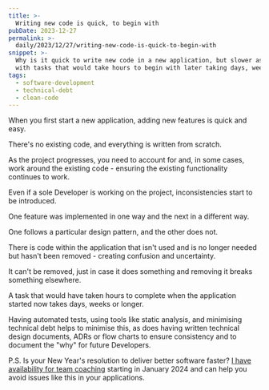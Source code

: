 ```yaml
---
title: >-
  Writing new code is quick, to begin with
pubDate: 2023-12-27
permalink: >-
  daily/2023/12/27/writing-new-code-is-quick-to-begin-with
snippet: >-
  Why is it quick to write new code in a new application, but slower as the project progresses,
  with tasks that would take hours to begin with later taking days, weeks or longer.
tags:
  - software-development
  - technical-debt
  - clean-code
---
```


When you first start a new application, adding new features is quick and easy.

There's no existing code, and everything is written from scratch.

As the project progresses, you need to account for and, in some cases, work around the existing code - ensuring the existing functionality continues to work.

Even if a sole Developer is working on the project, inconsistencies start to be introduced.

One feature was implemented in one way and the next in a different way.

One follows a particular design pattern, and the other does not.

There is code within the application that isn't used and is no longer needed but hasn't been removed - creating confusion and uncertainty.

It can't be removed, just in case it does something and removing it breaks something elsewhere.

A task that would have taken hours to complete when the application started now takes days, weeks or longer.

Having automated tests, using tools like static analysis, and minimising technical debt helps to minimise this, as does having written technical design documents, ADRs or flow charts to ensure consistency and to document the "why" for future Developers.

P.S. Is your New Year's resolution to deliver better software faster? [I have availability for team coaching][team coaching] starting in January 2024 and can help you avoid issues like this in your applications.

[team coaching]: {{site.url}}/team-coaching

